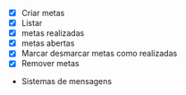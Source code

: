- [x] Criar metas
- [x] Listar 
 - [x] metas realizadas
 - [x] metas abertas
- [x] Marcar desmarcar metas como realizadas
- [x] Remover metas
- Sistemas de mensagens
